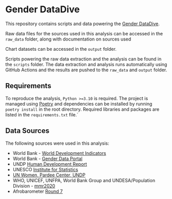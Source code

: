 # Gender DataDive

This repository contains scripts and data powering the 
[Gender DataDive](https://data.one.org/data-dives/women-arent-given-power-they-make-it/).

Raw data files for the sources used in this analysis 
can be accessed in the `raw_data` folder, along with documentation on sources used

Chart datasets can be accessed in the `output` folder.

Scripts powering the raw data extraction and the analysis can
be found in the `scripts` folder. The data extraction and analysis runs 
automatically using GitHub Actions and the results are pushed to the `raw_data`
and `output` folder.

## Requirements

To reproduce the analysis, `Python >=3.10` is required.
The project is managed using [Poetry](https://python-poetry.org/) and dependencies 
can be installed by running `poetry install` in the root directory. Required
libraries and packages are listed in the `requirements.txt` file.`

## Data Sources

The following sources were used in this analysis:
- World Bank - [World Development Indicators](https://databank.worldbank.org/source/world-development-indicators)
- World Bank - [Gender Data Portal](https://genderdata.worldbank.org/)
- UNDP [Human Development Report](https://hdr.undp.org/data-center)
- UNESCO [Institute for Statistics](https://uis.unesco.org/en/)
- [UN Women, Pardee Center, UNDP](https://data.unwomen.org/features/poverty-deepens-women-and-girls-according-latest-projections)
- WHO, UNICEF, UNFPA, World Bank Group and UNDESA/Population Division - [mmr2020](https://mmr2020.srhr.org/)
- Afrobarometer [Round 7](https://www.afrobarometer.org/survey-resource/merged-round-7-data-34-countries-2019/)



